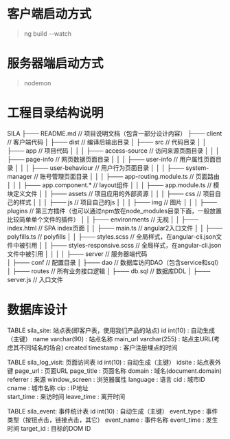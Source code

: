 # 客户端启动方式
> ng build --watch

# 服务器端启动方式
> nodemon

# 工程目录结构说明
SILA
├─── README.md                              // 项目说明文档（包含一部分设计内容）
├─── client                                 // 客户端代码
│    ├─── dist                              // 编译后输出目录
│    ├─── src                               // 代码目录
│    │    ├─── app                          // 项目代码
│    │    │    ├─── access-source           // 访问来源页面目录
│    │    │    ├─── page-info               // 网页数据页面目录
│    │    │    ├─── user-info               // 用户属性页面目录
│    │    │    ├─── user-behaviour          // 用户行为页面目录
│    │    │    ├─── system-manager          // 账号管理页面目录
│    │    │    ├─── app-routing.module.ts   // 页面路由
│    │    │    ├─── app.component.*         // layout组件
│    │    │    ├─── app.module.ts           // 模块定义文件
│    │    ├─── assets                       // 项目应用的外部资源
│    │    │    ├─── css                     // 项目自己的样式
│    │    │    ├─── js                      // 项目自己的js
│    │    │    ├─── img                     // 图片
│    │    │    ├─── plugins                 // 第三方插件（也可以通过npm放在node_modules目录下面，一般放置比较简单单个文件的插件）
│    │    ├─── environments                 // 无视
│    │    ├─── index.html                   // SPA index页面
│    │    ├─── main.ts                      // angular2入口文件
│    │    ├─── polyfills.ts                 // polyfills
│    │    ├─── styles.scss                  // 全局样式，在angular-cli.json文件中被引用
│    │    ├─── styles-responsive.scss       // 全局样式，在angular-cli.json文件中被引用
│    │
│    │
├─── server               // 服务器端代码  
│    ├─── conf            // 配置目录
│    ├─── dao             // 数据库访问DAO（包含service和sql）
│    ├─── routes          // 所有业务接口逻辑
│    ├─── db.sql          // 数据库DDL
│    ├─── server.js       // 入口文件

# 数据库设计
TABLE sila_site: 站点表(即客户表，使用我们产品的站点)
  id int(10)            : 自动生成（主键）
  name varchar(90)      : 站点名称
  main_url varchar(255) : 站点主URL(考虑其不同域名的场合)
  created timestamp     : 客户注册埋点的时间

TABLE sila_log_visit: 页面访问表
  id int(10)            : 自动生成（主键）
  idsite                : 站点表外键
  page_url              : 页面URL
  page_title            : 页面名称
  domain                : 域名(document.domain)
  referrer              : 来源
  window_screen         : 浏览器属性
  language              : 语言
  cid                   : 城市ID
  cname                 : 城市名称
  cip                   : IP地址  
  start_time            : 来访时间
  leave_time            : 离开时间

TABLE sila_event: 事件统计表
  id int(10)            : 自动生成（主键）
  event_type            : 事件类型（按钮点击，链接点击，其它）
  event_name            : 事件名称
  event_time            : 发生时间
  target_id             : 目标的DOM ID
